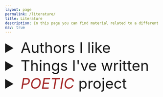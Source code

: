 ```yaml
---
layout: page
permalink: /literature/
title: Literature
description: In this page you can find material related to a different passion of mine, literature, which as Borges said, is <i>a directed form of dreaming</i>.
nav: true
---
```


<details>
	<summary style="font-size: 48px;"> Authors I like  </summary>

In no particular order, here is a list of authors I really really like.
<div style="text-align:center;" markdown="1">
- _Wisława Szymborska_
- _Fyodor Dostoevsky_
- _Leo Tolstoy_
- _Roberto Bolaño_
- _Alejandra Pizarnik_
- _Jorge Luis Borges_
- _Ernesto Sábato_
- _Rafael Chaparro_
- _Andrés Caicedo_
- _Sully Prudhomme_
- _Charles Baudelaire_
- _Albert Camus_
- _José Emilio Pacheco_
- _Pablo Neruda_
- _Francisco de Quevedo_
- _Enrique Lihn_
- _Constantine P. Cavafy_
- _Franz Kafka_
- _Emmanuel Carrère_
- _Michel Houellebecq_
- _Miguel de Cervantes_
- _Charles Bukowski_
- _Bret Easton Ellis_
- _Mary Shelley_
- _Julio Cortázar_
- _Gabriel García Márquez_
</div>
</details>

<details markdown="1">
<summary style="font-size: 48px;">Things I've written</summary>

Roughly half of my writing is done in Spanish, the other half in English. This page does not include any of my translation work yet, and it is still missing several pieces, which I plan to add slowly over time. If you, whoever you are, enjoy any of them, I'll be happy to know. If you find any typos or grammatical errors, please let me know over e-mail.

### Poetry $$\vee$$ Poesía

1. [Proof of Concept](../assets/pdf/proof-of-concept.pdf) <font style="font-size: 18px;">(English, 2024) </font>
2. [Fragments](../literature/fragments) <font style="font-size: 18px;">(English, 2022)</font> 
3. [In Viridis Veritas](../literature/in-viridis) <font style="font-size: 18px;">(English, 2021)</font>
4. [Pequeña Declaración de Amargor](../literature/amargor)  <font style="font-size: 18px;">(Spanish, 2021) </font>
5. [Neither Kinky nor Rhymes](../literature/neither-kinky)  <font style="font-size: 18px;"> (English, 2021, presented at the PUC OpenMic, week theme: <i>kinky rhymes</i>)</font>
6. [The Essence is out to lunch and the Words have taken over the ship](../literature/wordships)  <font style="font-size: 18px;">(English, 2021, presented at the PUC OpenMic, week theme: <i>words</i>)</font>
7. [Diagrama de Fases](../literature/diagrama)  <font style="font-size: 18px;">(Spanish, 2021, presented at the PUC OpenMic, week theme: <i>screens</i>)</font>
8. [Topología Corporal II](../literature/topologia)  <font style="font-size: 18px;">(Spanish, 2018)</font>
9. [Sueño de una noche de Otoño](../literature/suenno-otonno)  <font style="font-size: 18px;">(Spanish, 2017)</font>
10. [Colombia Descafeinada](../literature/colombia)  <font style="font-size: 18px;">(Spanish, 2015)</font>
11. [Tarde o temprano la eroción y las algas vencen a las piedras](../literature/algas)  <font style="font-size: 18px;">(Spanish, 2015)</font>
12. [Encuentro cercano del Tercer Tipo](../literature/encuentros)  <font style="font-size: 18px;">(Spanish, 2015)</font>
13. [Desvelo](../literature/desvelo)  <font style="font-size: 18px;">(Spanish, 2014, won a high-school award.)</font>

### Short Stories $$\vee$$ Cuentos 

1. [Alicia en el motel de las maravillas](../literature/alice-sp)
2. [Alice in the brothel of wonders](../literature/alice-en)
3. [Sweet Caroline (English version)](../literature/scaroline-en)
4. [Sweet Caroline (Spanish version)](../literature/scaroline-sp)
5. [Daniela](../literature/daniela)

</details>

<details markdown="1">
<summary style="font-size: 48px;"> <i style="color: #A52A2A">POETIC</i> project </summary>

In 2023, I started the POETIC (**P**eople's **O**riginal **E**xpressions **T**acked **I**n **C**loth) project at CMU (Office 6207).
The idea of this project is simply to display literature in the cloth-board outside of my office, in a way that hopefully sparks emotions and conversations on the passersby.

It's a project about insisting on the value of *Human Generated Text*, in these times of overabundance of computer generated text. 
A poetic essay describing a bit more of the motivation behind the project is available here: [Human Generated Text](../assets/pdf/human-generated-text.pdf)


<figure style="text-align:center;">
  <img src="../assets/img/poetic.jpg" alt="Picture of me in front of the cloth board of the POETIC project" style="max-width: 70%;">
  <figcaption>
    <b style="font-size: 18px;"> Picture 1: </b>
    <span style="font-size: 16px;"> me in front of the cloth-board of the POETIC project. Picture taken by my friend <a href="https://edwjchen.github.io/photography/">Edward Chen</a>.</span>
  </figcaption>
</figure>


</details>
